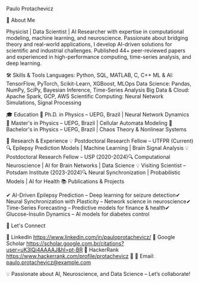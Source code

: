 Paulo Protachevicz

🚀 About Me

Physicist | Data Scientist | AI Researcher with expertise in computational modeling, machine learning, and neuroscience. Passionate about bridging theory and real-world applications, I develop AI-driven solutions for scientific and industrial challenges. Published 44+ peer-reviewed papers and experienced in high-performance computing, time-series analysis, and deep learning.

🛠️ Skills & Tools
Languages: Python, SQL, MATLAB, C, C++
ML & AI: TensorFlow, PyTorch, Scikit-Learn, XGBoost, MLOps
Data Science: Pandas, NumPy, SciPy, Bayesian Inference, Time-Series Analysis
Big Data & Cloud: Apache Spark, GCP, AWS
Scientific Computing: Neural Network Simulations, Signal Processing

🎓 Education
🔹 Ph.D. in Physics – UEPG, Brazil | Neural Network Dynamics
🔹 Master's in Physics – UEPG, Brazil | Cellular Automata Modeling
🔹 Bachelor's in Physics – UEPG, Brazil | Chaos Theory & Nonlinear Systems

🔬 Research & Experience
💡 Postdoctoral Research Fellow – UTFPR (Current)🔍 Epilepsy Prediction Models | Machine Learning | Brain Signal Analysis
💡 Postdoctoral Research Fellow – USP (2020-2024)🔍 Computational Neuroscience | AI for Brain Networks | Data Science
💡 Visiting Scientist – Potsdam Institute (2023-2024)🔍 Neural Synchronization | Probabilistic Models | AI for Health
📚 Publications & Projects

✔ AI-Driven Epilepsy Prediction – Deep learning for seizure detection✔ Neural Synchronization with Plasticity – Network science in neuroscience✔ Time-Series Forecasting – Predictive models for finance & health✔ Glucose-Insulin Dynamics – AI models for diabetes control

📢 Let's Connect

🔗 LinkedIn https://www.linkedin.com/in/pauloprotachevicz/ 🔗 Google Scholar https://scholar.google.com.br/citations?user=uK3lQi4AAAAJ&hl=pt-BR 🔗 HackerRank https://www.hackerrank.com/profile/protachevicz 🔗 📧 Email: paulo.protachevicz@example.com

💡 Passionate about AI, Neuroscience, and Data Science – Let’s collaborate!

<!--
**Protachevicz/Protachevicz** is a ✨ _special_ ✨ repository because its `README.md` (this file) appears on your GitHub profile.

Here are some ideas to get you started:

- 🔭 I’m currently working on ...
- 🌱 I’m currently learning ...
- 👯 I’m looking to collaborate on ...
- 🤔 I’m looking for help with ...
- 💬 Ask me about ...
- 📫 How to reach me: ...
- 😄 Pronouns: ...
- ⚡ Fun fact: ...
-->
